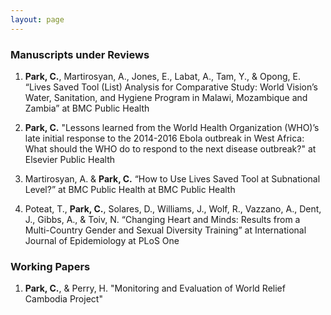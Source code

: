 ```yaml
---
layout: page
---
```


### Manuscripts under Reviews  
1. __Park, C.__, Martirosyan, A., Jones, E., Labat, A., Tam, Y., & Opong, E. “Lives Saved Tool (List) Analysis for Comparative Study: World Vision’s Water, Sanitation, and Hygiene Program in Malawi, Mozambique and Zambia” at BMC Public Health  

2. __Park, C.__ "Lessons learned from the World Health Organization (WHO)’s late initial response to the 2014-2016 Ebola outbreak in West Africa: What should the WHO do to respond to
the next disease outbreak?" at Elsevier Public Health

3. Martirosyan, A. & __Park, C.__ “How to Use Lives Saved Tool at Subnational Level?” at BMC Public Health at BMC Public Health  

4. Poteat, T., __Park, C.__, Solares, D., Williams, J., Wolf, R., Vazzano, A., Dent, J., Gibbs, A., & Toiv, N. “Changing Heart and Minds: Results from a Multi-Country Gender and Sexual Diversity Training” at International Journal of Epidemiology at PLoS One  

### Working Papers  
1. __Park, C.__, & Perry, H. "Monitoring and Evaluation of World Relief Cambodia Project"  
